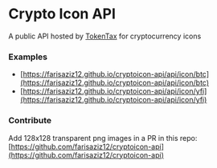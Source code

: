 # Crypto Icon API

A public API hosted by [TokenTax](https://tokentax.co) for cryptocurrency icons

### Examples
- [https://farisaziz12.github.io/cryptoicon-api/api/icon/btc](https://farisaziz12.github.io/cryptoicon-api/api/icon/btc)
- [https://farisaziz12.github.io/cryptoicon-api/api/icon/yfi](https://farisaziz12.github.io/cryptoicon-api/api/icon/yfi)

### Contribute

Add 128x128 transparent png images in a PR in this repo: [https://github.com/farisaziz12/cryptoicon-api](https://github.com/farisaziz12/cryptoicon-api)
